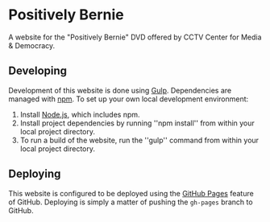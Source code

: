 Positively Bernie
=================

A website for the "Positively Bernie" DVD offered by CCTV Center for Media & Democracy.

Developing
----------

Development of this website is done using [Gulp](http://gulpjs.com/). Dependencies are managed with [npm](https://www.npmjs.com/). To set up your own local development environment:

1. Install [Node.js](https://nodejs.org/), which includes npm.
2. Install project dependencies by running ''npm install'' from within your local project directory.
3. To run a build of the website, run the ''gulp'' command from within your local project directory.

Deploying
---------

This website is configured to be deployed using the [GitHub Pages](https://pages.github.com/) 
feature of GitHub. Deploying is simply a matter of pushing the `gh-pages` branch to 
GitHub.
